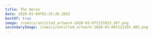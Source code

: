 ```yaml
---
title: The Horse
date: 2020-03-09T02:25:20.265Z
bestOf: true
image: /comics/untitled_artwork-2020-03-07t215933.367.png
secondaryImage: /comics/untitled_artwork-2020-03-08t212103.485.png
---
```

